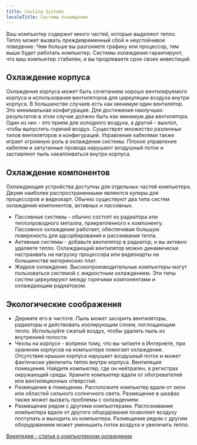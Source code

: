 ```yaml
---
title: Cooling Systems
localeTitle: Системы охлаждения
---
```

Ваш компьютер содержит много частей, которые выделяют тепло. Тепло может вызвать преждевременный сбой и неустойчивое поведение. Чем больше вы разгоняете графику или процессор, тем выше будет работать компьютер. Системы охлаждения гарантируют, что ваш компьютер стабилен, и вы продлеваете срок своих инвестиций.

## Охлаждение корпуса

Охлаждение корпуса может быть сочетанием хорошо вентилируемого корпуса и использования вентиляторов для циркуляции воздуха внутри корпуса. В большинстве случаев есть как минимум один вентилятор. Это минимальная конфигурация. Для достижения наилучших результатов в этом случае должно быть как минимум два вентилятора. Один из них - это прием для холодного воздуха, а другой - выхлоп, чтобы выпустить горячий воздух. Существует множество различных типов вентиляторов и конфигураций. Управление кабелями также играет огромную роль в охлаждении системы. Плохое управление кабелем и запутанные провода нарушают воздушный поток и заставляют пыль накапливаться внутри корпуса.

## Охлаждение компонентов

Охлаждающие устройства доступны для отдельных частей компьютера. Двумя наиболее распространенными являются кулеры для процессоров и видеокарт. Обычно существуют два типа систем охлаждения компонентов, активных и пассивных.

*   Пассивные системы - обычно состоят из радиатора или теплопроводного металла, прикрепленного к компоненту. Пассивное охлаждение работает, обеспечивая большую поверхность для адсорбирования и рассеивания тепла.
*   Активные системы - добавьте вентилятор в радиатор, и вы активно удаляете тепло. Охлаждающий вентилятор можно динамически настраивать на нагрузку процессора или видеокарты на большинстве материнских плат.
*   Жидкое охлаждение. Высокопроизводительные компьютеры могут пользоваться системой с жидкостным охлаждением. Эти типы систем циркулируют между горячими компонентами и охлаждающим радиатором.

## Экологические соображения

*   Держите его в чистоте. Пыль может засорить вентиляторы, радиаторы и действовать изолирующим слоем, поглощающим тепло. Используйте сжатый воздух, чтобы удалить пыль из внутренней полости.
*   Чехлы на корпусе - вопреки тому, что вы читаете в Интернете, при хранении корпусов на компьютере помогает охлаждение. Отсутствие крышки корпуса нарушает воздушный поток и может фактически увеличить тепло внутри корпуса. Вентиляция помещения. Найдите компьютер, где он нейтрален, в регистрах окружающей среды. Храните компьютер вдали от обогревателей или вентиляционных отверстий.
*   Размещение в помещении. Расположите компьютер вдали от окон или областей сильного солнечного света. Размещение в шкафах также может вызвать проблемы с охлаждением.
*   Размещение рядом с другими компьютерами. Распознавание компьютера вдали от другого оборудования позволяет воздуху поступать и выходить из компьютера. Размещение рядом с другим оборудованием может уменьшить поток воздуха и увеличить тепло.

[Википедия - статья о компьютерном охлаждении](https://en.wikipedia.org/wiki/Computer_cooling)